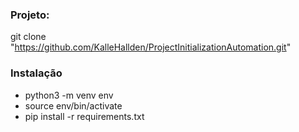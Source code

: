 ### Projeto: 
git clone "https://github.com/KalleHallden/ProjectInitializationAutomation.git"

### Instalação
- python3 -m venv env
- source env/bin/activate
- pip install -r requirements.txt
